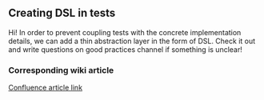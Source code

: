 ## Creating DSL in tests

Hi! In order to prevent coupling tests with the concrete implementation details, we can add a thin abstraction layer in the form of DSL. Check it out and write questions on good practices channel if something is unclear!

### Corresponding wiki article

[Confluence article link](https://netguru.atlassian.net/wiki/spaces/IOS/pages/3111059607/Creating+DSL+domain-specific+language+in+tests)
